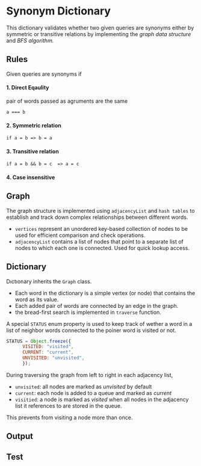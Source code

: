 # Synonym Dictionary
This dictionary validates whether two given queries are synonyms either by symmetric or transitive relations by implementing the *graph data structure* and *BFS algorithm.*

## Rules
Given queries are synonyms if
#### 1. Direct Eqaulity
pair of words passed as agruments are the same
```
a === b
```
#### 2. Symmetric relation
```
if a = b => b = a
```
#### 3. Transitive relation
```
if a = b && b = c  => a = c
```
#### 4. Case insensitive

## Graph
The graph structure is implemented using `adjacencyList` and `hash tables` to establish and track down complex relationships between different words.

* `vertices` represent an unordered key-based collection of nodes to be used for efficient comparison and check operations.
* `adjacencyList` contains a list of nodes that point to a separate list of nodes to which each one is connected. Used for quick lookup access.

## Dictionary
Dıctıonary inherits the `Graph` class. 
* Each word in the dictionary is a simple vertex (or node) that contains the word as its value. 
* Each added pair of words are connected by an edge in the graph.
* the bread-first search is implemented in `traverse` function.

A special `STATUS` enum property is used to keep track of wether a word in a list of neighbor words connected to the poiner word is visited or not. 
```javascript
STATUS = Object.freeze({
      VISITED: "visited",
      CURRENT: "current",
      UNVISITED: "unvisited",
      });
```       
During traversing the graph from left to right in each adjacency list,
* `unvisited`: all nodes are marked as *unvisited* by default
* `current`: each node is added to a queue and marked as *current*
* `visitied`: a node is marked as *visited* when all nodes in the adjacency list it references to are stored in the queue.

This prevents from visiting a node more than once.

## Output

## Test
